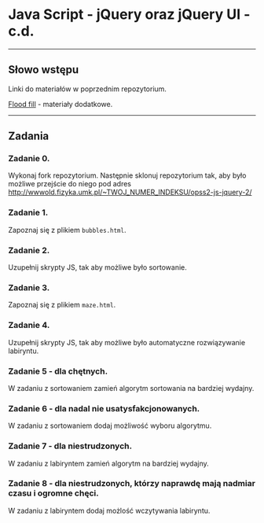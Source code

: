 # Java Script - jQuery oraz jQuery UI - c.d.
---------------------------------------------------
## Słowo wstępu
Linki do materiałów w poprzednim repozytorium.

[Flood fill] - materiały dodatkowe.

---------------------------------------------------
## Zadania
### Zadanie 0.
Wykonaj fork repozytorium. Następnie sklonuj repozytorium tak, aby było możliwe przejście do niego pod adres http://wwwold.fizyka.umk.pl/~TWOJ_NUMER_INDEKSU/opss2-js-jquery-2/

### Zadanie 1.
Zapoznaj się z plikiem `bubbles.html`.

### Zadanie 2.
Uzupełnij skrypty JS, tak aby możliwe było sortowanie.

### Zadanie 3.
Zapoznaj się z plikiem `maze.html`.

### Zadanie 4.
Uzupełnij skrypty JS, tak aby możliwe było automatyczne rozwiązywanie labiryntu.

### Zadanie 5 - dla chętnych.
W zadaniu z sortowaniem zamień algorytm sortowania na bardziej wydajny.

### Zadanie 6 - dla nadal nie usatysfakcjonowanych.
W zadaniu z sortowaniem dodaj możliwość wyboru algorytmu.

### Zadanie 7 - dla niestrudzonych.
W zadaniu z labiryntem zamień algorytm na bardziej wydajny.

### Zadanie 8 - dla niestrudzonych, którzy naprawdę mają nadmiar czasu i ogromne chęci.
W zadaniu z labiryntem dodaj możlość wczytywania labiryntu.

[Flood fill]: https://osworld.pl/flood-fill-rozwiazywanie-labiryntu-z-uzyciem-algorytmu-zalewania/
